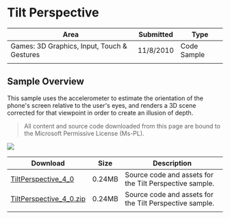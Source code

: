 # Tilt Perspective

|Area|Submitted|Type|
|-|-|-|
Games: 3D Graphics, Input, Touch & Gestures|11/8/2010|Code Sample
||||

## Sample Overview

This sample uses the accelerometer to estimate the orientation of the phone's screen relative to the user's eyes, and renders a 3D scene corrected for that viewpoint in order to create an illusion of depth.

> All content and source code downloaded from this page are bound to the Microsoft Permissive License (Ms-PL).

![](https://github.com/simondarksidej/XNAGameStudio/blob/master/Images/tiltperspective.png?raw=true)

Download | Size | Description
---|---|---|
[TiltPerspective_4_0](https://github.com/simondarksidej/XNAGameStudio/tree/master/Samples/TiltPerspective_4_0) | 0.24MB | Source code and assets for the Tilt Perspective sample.
[TiltPerspective_4_0.zip](https://github.com/simondarksidej/XNAGameStudioZips/raw/zips/TiltPerspective_4_0.zip) | 0.24MB | Source code and assets for the Tilt Perspective sample.
||||
